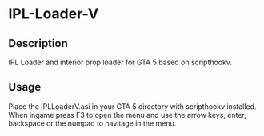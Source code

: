 # IPL-Loader-V

## Description

IPL Loader and interior prop loader for GTA 5 based on scripthookv.

## Usage

Place the IPLLoaderV.asi in your GTA 5 directory with scripthookv installed. When ingame press F3 to open the menu and use the arrow keys, enter, backspace or the numpad to navitage in the menu.
